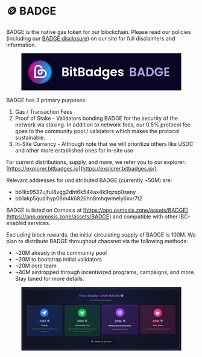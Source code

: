 # 🪙 BADGE

BADGE is the native gas token for our blockchain. Please read our policies (including our [BADGE disclosure](https://bitbadges.io/credits-disclosure)) on our site for full disclaimers and information.&#x20;

<figure><img src="../.gitbook/assets/image (230).png" alt=""><figcaption></figcaption></figure>

BADGE has 3 primary purposes:

1. Gas / Transaction Fees
2. Proof of Stake - Validators bonding BADGE for the security of the network via staking. In addition to network fees, our 0.5% protocol fee goes to the community pool / validators which makes the protocol sustainable.
3. In-Site Currency - Although note that we will prioritize others like USDC and other more established ones for in-site use

For current distributions, supply, and more, we refer you to our explorer: [https://explorer.bitbadges.io](https://explorer.bitbadges.io/).

Relevant addresses for undistributed BADGE (currently \~50M) are:

* bb1kx9532ujful8vgg2dht6k544ax4k9qzsp0sany
* bb1akp5qudlhyp08m4k6826hn8mhqwmely6xvr7t2



BADGE is listed on Osmosis at [https://app.osmosis.zone/assets/BADGE](https://app.osmosis.zone/assets/BADGE) and compatible with other IBC-enabled services.

Excluding block rewards, the initial circulating supply of BADGE is 100M. We plan to distribute BADGE throughout chaosnet via the following methods:

* \~20M already in the community pool
* \~20M to bootstrap initial validators
* \~20M core team
* \~40M airdropped through incentivized programs, campaigns, and more. Stay tuned for more details.

<figure><img src="../.gitbook/assets/image (229).png" alt=""><figcaption></figcaption></figure>
